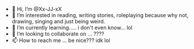 - 👋 Hi, I’m @Xx-JJ-xX
- 👀 I’m interested in reading, writing stories, roleplaying because why not, drawing, singing and just being weird.
- 🌱 I’m currently learning..... i don't even know... lol
- 💞️ I’m looking to collaborate on ... ????
- 📫 How to reach me ... be nice??? idk lol

<!---
Xx-JJ-xX/Xx-JJ-xX is a ✨ special ✨ repository because its `README.md` (this file) appears on your GitHub profile.
You can click the Preview link to take a look at your changes.
--->
